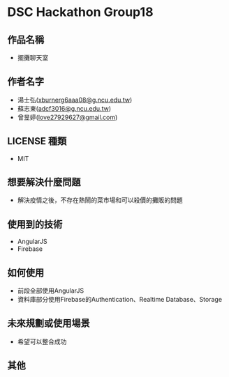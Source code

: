 # DSC Hackathon Group18

## 作品名稱
- 擺攤聊天室

## 作者名字
- 湯士弘(xburnerg6aaa08@g.ncu.edu.tw)
- 蘇志東(adcf3016@g.ncu.edu.tw)
- 曾昱婷(love27929627@gmail.com)

## LICENSE 種類
- MIT

## 想要解決什麼問題
- 解決疫情之後，不存在熱鬧的菜市場和可以殺價的攤販的問題

## 使用到的技術
- AngularJS
- Firebase

## 如何使用
- 前段全部使用AngularJS
- 資料庫部分使用Firebase的Authentication、Realtime Database、Storage

## 未來規劃或使用場景
- 希望可以整合成功

## 其他

